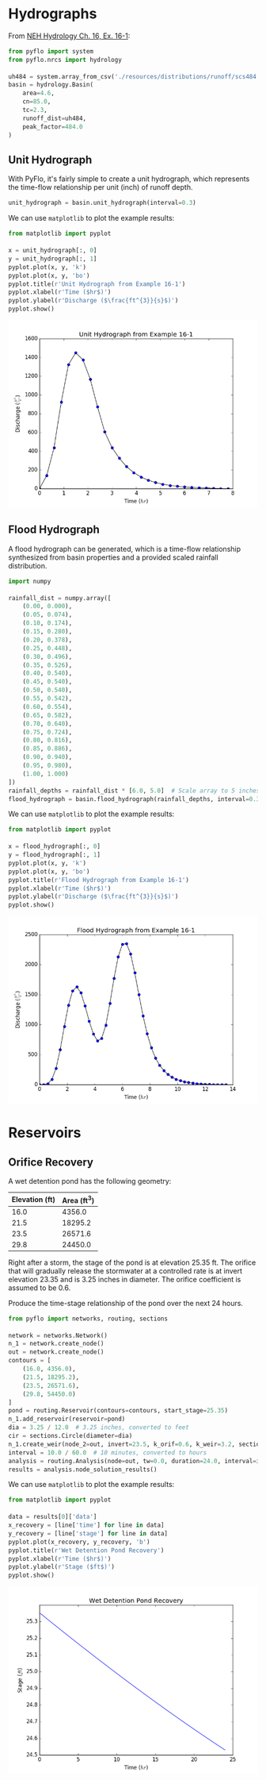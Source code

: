 # Hydrographs

From [NEH Hydrology Ch. 16, Ex. 16-1](http://www.wcc.nrcs.usda.gov/ftpref/wntsc/H&H/NEHhydrology/ch16.pdf#page=15):

```python
from pyflo import system
from pyflo.nrcs import hydrology

uh484 = system.array_from_csv('./resources/distributions/runoff/scs484.csv')
basin = hydrology.Basin(
    area=4.6,
    cn=85.0,
    tc=2.3,
    runoff_dist=uh484,
    peak_factor=484.0
)
```
## Unit Hydrograph

With PyFlo, it's fairly simple to create a unit hydrograph, which represents the time-flow 
relationship per unit (inch) of runoff depth.

```python
unit_hydrograph = basin.unit_hydrograph(interval=0.3)
```

We can use `matplotlib` to plot the example results:

```python
from matplotlib import pyplot

x = unit_hydrograph[:, 0]
y = unit_hydrograph[:, 1]
pyplot.plot(x, y, 'k')
pyplot.plot(x, y, 'bo')
pyplot.title(r'Unit Hydrograph from Example 16-1')
pyplot.xlabel(r'Time ($hr$)')
pyplot.ylabel(r'Discharge ($\frac{ft^{3}}{s}$)')
pyplot.show()
```

![Unit Hydrograph](./img/unit_hydrograph_16-1.png "Unit Hydrograph")

## Flood Hydrograph

A flood hydrograph can be generated, which is a time-flow relationship synthesized from basin 
properties and a provided scaled rainfall distribution.

```python
import numpy

rainfall_dist = numpy.array([
    (0.00, 0.000),
    (0.05, 0.074),
    (0.10, 0.174),
    (0.15, 0.280),
    (0.20, 0.378),
    (0.25, 0.448),
    (0.30, 0.496),
    (0.35, 0.526),
    (0.40, 0.540),
    (0.45, 0.540),
    (0.50, 0.540),
    (0.55, 0.542),
    (0.60, 0.554),
    (0.65, 0.582),
    (0.70, 0.640),
    (0.75, 0.724),
    (0.80, 0.816),
    (0.85, 0.886),
    (0.90, 0.940),
    (0.95, 0.980),
    (1.00, 1.000)
])
rainfall_depths = rainfall_dist * [6.0, 5.0]  # Scale array to 5 inches over 6 hours.
flood_hydrograph = basin.flood_hydrograph(rainfall_depths, interval=0.3)
```

We can use `matplotlib` to plot the example results:

```python
from matplotlib import pyplot

x = flood_hydrograph[:, 0]
y = flood_hydrograph[:, 1]
pyplot.plot(x, y, 'k')
pyplot.plot(x, y, 'bo')
pyplot.title(r'Flood Hydrograph from Example 16-1')
pyplot.xlabel(r'Time ($hr$)')
pyplot.ylabel(r'Discharge ($\frac{ft^{3}}{s}$)')
pyplot.show()
```

![Flood Hydrograph](./img/flood_hydrograph_16-1.png "Flood Hydrograph")

# Reservoirs

## Orifice Recovery

A wet detention pond has the following geometry:

| Elevation (ft) | Area (ft<sup>3</sup>) |
| -------------- | --------------------- |
| 16.0           | 4356.0                |
| 21.5           | 18295.2               |
| 23.5           | 26571.6               |
| 29.8           | 24450.0               |

Right after a storm, the stage of the pond is at elevation 25.35 ft. The orifice that will gradually 
release the stormwater at a controlled rate is at invert elevation 23.35 and is 3.25 inches in 
diameter. The orifice coefficient is assumed to be 0.6.

Produce the time-stage relationship of the pond over the next 24 hours.

```python
from pyflo import networks, routing, sections

network = networks.Network()
n_1 = network.create_node()
out = network.create_node()
contours = [
    (16.0, 4356.0),
    (21.5, 18295.2),
    (23.5, 26571.6),
    (29.8, 54450.0)
]
pond = routing.Reservoir(contours=contours, start_stage=25.35)
n_1.add_reservoir(reservoir=pond)
dia = 3.25 / 12.0  # 3.25 inches, converted to feet
cir = sections.Circle(diameter=dia)
n_1.create_weir(node_2=out, invert=23.5, k_orif=0.6, k_weir=3.2, section=cir)
interval = 10.0 / 60.0  # 10 minutes, converted to hours
analysis = routing.Analysis(node=out, tw=0.0, duration=24.0, interval=interval)
results = analysis.node_solution_results()
```

We can use `matplotlib` to plot the example results:

```python
from matplotlib import pyplot

data = results[0]['data']
x_recovery = [line['time'] for line in data]
y_recovery = [line['stage'] for line in data]
pyplot.plot(x_recovery, y_recovery, 'b')
pyplot.title(r'Wet Detention Pond Recovery')
pyplot.xlabel(r'Time ($hr$)')
pyplot.ylabel(r'Stage ($ft$)')
pyplot.show()

```

![Orifice Recovery](./img/orifice_recovery.png "Orifice Recovery")
